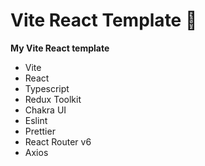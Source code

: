 # Vite React Template 👻

**My Vite React template**

* Vite
* React
* Typescript
* Redux Toolkit
* Chakra UI
* Eslint
* Prettier
* React Router v6
* Axios
